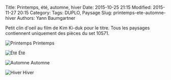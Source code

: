 Title: Printemps, été, automne, hiver
Date: 2015-10-25 21:15
Modified: 2015-11-27 20:15
Category:
Tags: DUPLO, Paysage
Slug: printemps-ete-automne-hiver
Authors: Yann Baumgartner

Petit clin d'oeil au film de Kim Ki-duk pour le titre. Tous les paysages contiennent uniquement des pièces du set 10571.

![Printemps][printemps]
Printemps

![Été][ete]
Été

![Automne][automne]
Automne

![Hiver][hiver]
Hiver

[printemps]: {filename}/images/printemps.jpg  "Printemps"
[ete]: {filename}/images/ete.jpg  "Été"
[automne]: {filename}/images/automne.jpg  "Automne"
[hiver]: {filename}/images/hiver.jpg  "Hiver"
